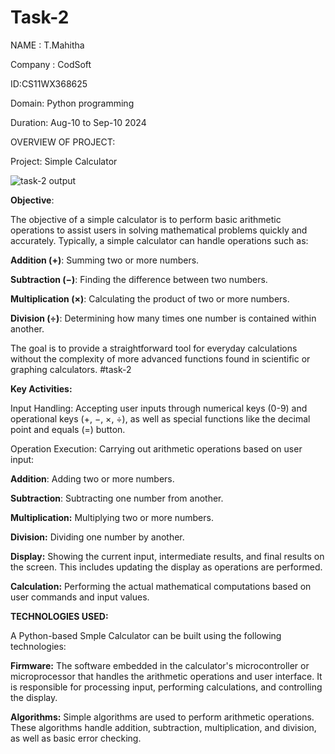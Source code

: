 
# Task-2

NAME : T.Mahitha

Company : CodSoft

ID:CS11WX368625

Domain: Python programming

Duration: Aug-10 to Sep-10 2024

OVERVIEW OF PROJECT:

Project: Simple Calculator

![task-2 output](https://github.com/user-attachments/assets/1d8dad1a-1456-47bd-8432-b3bb78519f2d)


**Objective**:

The objective of a simple calculator is to perform basic arithmetic operations to assist users in solving mathematical problems quickly and accurately. Typically, a simple calculator can handle operations such as:

**Addition (+)**: Summing two or more numbers.

**Subtraction (−)**: Finding the difference between two numbers.

**Multiplication (×)**: Calculating the product of two or more numbers.

**Division (÷)**: Determining how many times one number is contained within another.

The goal is to provide a straightforward tool for everyday calculations without the complexity of more advanced functions found in scientific or graphing calculators. #task-2


**Key Activities:**

Input Handling: Accepting user inputs through numerical keys (0-9) and operational keys (+, −, ×, ÷), as well as special functions like the decimal point and equals (=) button.

Operation Execution: Carrying out arithmetic operations based on user input:

**Addition**: Adding two or more numbers.

**Subtraction**: Subtracting one number from another.

**Multiplication:** Multiplying two or more numbers.

**Division:** Dividing one number by another.

**Display:** Showing the current input, intermediate results, and final results on the screen. This includes updating the display as operations are performed.

**Calculation:** Performing the actual mathematical computations based on user commands and input values.


**TECHNOLOGIES USED:**

A Python-based Smple Calculator can be built using the following technologies:

**Firmware:** The software embedded in the calculator's microcontroller or microprocessor that handles the arithmetic operations and user interface. It is responsible for processing input, performing calculations, and controlling the display.

**Algorithms:** Simple algorithms are used to perform arithmetic operations. These algorithms handle addition, subtraction, multiplication, and division, as well as basic error checking.
